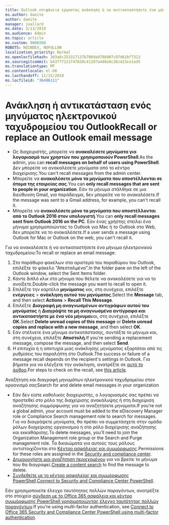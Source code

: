 ```yaml
---
title: Outlook επιφάνεια εργασίας ανάκληση ή να αντικαταστήσετε ένα μήνυμα ηλεκτρονικού ταχυδρομείου
ms.author: daeite
author: daeite
manager: joallard
ms.date: 3/13/2019
ms.audience: Admin
ms.topic: article
ms.custom: 9000260
ROBOTS: NOINDEX, NOFOLLOW
localization_priority: Normal
ms.openlocfilehash: 3d3a6c253317137b7069a978b907c97d61bf7313
ms.sourcegitcommit: b43f77221f47b50c41197a448a9c26c423ce1ad5
ms.translationtype: MT
ms.contentlocale: el-GR
ms.lasthandoff: 11/15/2019
ms.locfileid: "36496111"
---
```

# <a name="recall-or-replace-an-outlook-email-message"></a><span data-ttu-id="c6c01-102">Ανάκληση ή αντικατάσταση ενός μηνύματος ηλεκτρονικού ταχυδρομείου του Outlook</span><span class="sxs-lookup"><span data-stu-id="c6c01-102">Recall or replace an Outlook email message</span></span>

- <span data-ttu-id="c6c01-103">Ως διαχειριστής, μπορείτε να **ανακαλέσετε μηνύματα για λογαριασμό των χρηστών που χρησιμοποιούν PowerShell**.</span><span class="sxs-lookup"><span data-stu-id="c6c01-103">As the admin, you can **recall messages on behalf of users using PowerShell**.</span></span> <span data-ttu-id="c6c01-104">Δεν μπορείτε να ανακαλέσετε μηνύματα από το κέντρο διαχείρισης.</span><span class="sxs-lookup"><span data-stu-id="c6c01-104">You can't recall messages from the admin center.</span></span>
- <span data-ttu-id="c6c01-105">Μπορείτε να **ανακαλέσετε μόνο τα μηνύματα που αποστέλλονται σε άτομα της εταιρείας σας**.</span><span class="sxs-lookup"><span data-stu-id="c6c01-105">You can **only recall messages that are sent to people in your organization**.</span></span> <span data-ttu-id="c6c01-106">Εάν το μήνυμα στάλθηκε σε μια διεύθυνση Gmail, για παράδειγμα, δεν μπορείτε να το ανακαλέσετε.</span><span class="sxs-lookup"><span data-stu-id="c6c01-106">If the message was sent to a Gmail address, for example, you can't recall it.</span></span>
- <span data-ttu-id="c6c01-107">Μπορείτε να **ανακαλέσετε μόνο τα μηνύματα που αποστέλλονται από το Outlook 2016 στον υπολογιστή**.</span><span class="sxs-lookup"><span data-stu-id="c6c01-107">You can **only recall messages sent from Outlook 2016 on the PC**.</span></span> <span data-ttu-id="c6c01-108">Εάν ένας χρήστης στείλει ένα μήνυμα χρησιμοποιώντας το Outlook για Mac ή το Outlook στο Web, δεν μπορείτε να το ανακαλέσετε.</span><span class="sxs-lookup"><span data-stu-id="c6c01-108">If a user sends a message using Outlook for Mac or Outlook on the web, you can't recall it.</span></span>

<span data-ttu-id="c6c01-109">Για να ανακαλέσετε ή να αντικαταστήσετε ένα μήνυμα ηλεκτρονικού ταχυδρομείου:</span><span class="sxs-lookup"><span data-stu-id="c6c01-109">To recall or replace an email message:</span></span>

1. <span data-ttu-id="c6c01-110">Στο παράθυρο φακέλων στα αριστερά του παραθύρου του Outlook, επιλέξτε το φάκελο "Απεσταλμένα".</span><span class="sxs-lookup"><span data-stu-id="c6c01-110">In the folder pane on the left of the Outlook window, select the Sent Items folder.</span></span>
1. <span data-ttu-id="c6c01-111">Κάντε διπλό κλικ στο μήνυμα που θέλετε να ανακαλέσετε για να το ανοίξετε.</span><span class="sxs-lookup"><span data-stu-id="c6c01-111">Double-click the message you want to recall to open it.</span></span>
1. <span data-ttu-id="c6c01-112">Επιλέξτε την καρτέλα **μηνύματος** και, στη συνέχεια, επιλέξτε **ενέργειες** > **ανάκληση αυτού του μηνύματος**.</span><span class="sxs-lookup"><span data-stu-id="c6c01-112">Select the **Message** tab, and then select **Actions** > **Recall This Message**.</span></span>
1. <span data-ttu-id="c6c01-113">Επιλέξτε **Διαγραφή μη αναγνωσμένων αντιγράφων αυτού του μηνύματος** ή **Διαγράψτε τα μη αναγνωσμένα αντίγραφα και αντικαταστήστε με ένα νέο μήνυμα**και, στη συνέχεια, επιλέξτε **OK**.</span><span class="sxs-lookup"><span data-stu-id="c6c01-113">Select **Delete unread copies of this message** or **Delete unread copies and replace with a new message**, and then select **OK**.</span></span>
1. <span data-ttu-id="c6c01-114">Εάν στέλνετε ένα μήνυμα αντικατάστασης, συντάξτε το μήνυμα και, στη συνέχεια, επιλέξτε **Αποστολή**.</span><span class="sxs-lookup"><span data-stu-id="c6c01-114">If you're sending a replacement message, compose the message, and then select **Send**.</span></span>
1. <span data-ttu-id="c6c01-115">Η επιτυχία ή η αποτυχία μιας ανάκλησης μηνύματος εξαρτάται από τις ρυθμίσεις του παραλήπτη στο Outlook.</span><span class="sxs-lookup"><span data-stu-id="c6c01-115">The success or failure of a message recall depends on the recipient's settings in Outlook.</span></span> <span data-ttu-id="c6c01-116">Για βήματα για να ελέγξετε την ανάκληση, ανατρέξτε σε [αυτό το άρθρο](https://support.office.com/article/35027f88-d655-4554-b4f8-6c0729a723a0).</span><span class="sxs-lookup"><span data-stu-id="c6c01-116">For steps to check on the recall, see [this article](https://support.office.com/article/35027f88-d655-4554-b4f8-6c0729a723a0).</span></span>

<span data-ttu-id="c6c01-117">Αναζήτηση και διαγραφή μηνυμάτων ηλεκτρονικού ταχυδρομείου στον οργανισμό σας</span><span class="sxs-lookup"><span data-stu-id="c6c01-117">Search for and delete email messages in your organization</span></span>

- <span data-ttu-id="c6c01-118">Εάν δεν είστε καθολικός διαχειριστής, ο λογαριασμός σας πρέπει να προστεθεί στο ρόλο της διαχείρισης ανακάλυψης ή στη διαχείριση αναζήτησης συμμόρφωσης για να αναζητήσετε μηνύματα.</span><span class="sxs-lookup"><span data-stu-id="c6c01-118">If you're not a global admin, your account must be added to the eDiscovery Manager role or Compliance Search management role to search for messages.</span></span> <span data-ttu-id="c6c01-119">Για να διαγράψετε μηνύματα, θα πρέπει να συμμετάσχετε στην ομάδα ρόλων διαχείρισης οργανισμού ή στο ρόλο διαχείρισης αναζήτησης και εκκαθάρισης.</span><span class="sxs-lookup"><span data-stu-id="c6c01-119">To delete messages, you'll need to join the Organization Management role group or the Search and Purge management role.</span></span> <span data-ttu-id="c6c01-120">Τα δικαιώματα για αυτούς τους ρόλους αντιστοιχίζονται στο [Κέντρο ασφάλειας και συμμόρφωσης](https://go.microsoft.com/fwlink/?linkid=2083731).</span><span class="sxs-lookup"><span data-stu-id="c6c01-120">Permissions for these roles are assigned in the [Security and compliance center](https://go.microsoft.com/fwlink/?linkid=2083731).</span></span>
- <span data-ttu-id="c6c01-121">[Δημιουργήστε μια αναζήτηση περιεχομένου](https://docs.microsoft.com/office365/securitycompliance/content-search) για να βρείτε το μήνυμα που θα διαγραφεί.</span><span class="sxs-lookup"><span data-stu-id="c6c01-121">[Create a content search](https://docs.microsoft.com/office365/securitycompliance/content-search) to find the message to delete.</span></span>
- <span data-ttu-id="c6c01-122">[Συνδεθείτε με το κέντρο ασφαλείας και συμμόρφωσης PowerShell](https://docs.microsoft.com/powershell/exchange/office-365-scc/connect-to-scc-powershell/connect-to-scc-powershell?view=exchange-ps).</span><span class="sxs-lookup"><span data-stu-id="c6c01-122">[Connect to Security and Compliance Center PowerShell](https://docs.microsoft.com/powershell/exchange/office-365-scc/connect-to-scc-powershell/connect-to-scc-powershell?view=exchange-ps).</span></span>

<span data-ttu-id="c6c01-123">Εάν χρησιμοποιείτε έλεγχο ταυτότητας πολλών παραγόντων, ανατρέξτε στο στοιχείο [σύνδεση με το Office 365 ασφάλεια και κέντρο συμμόρφωσης PowerShell χρησιμοποιώντας έλεγχο ταυτότητας πολλών παραγόντων](https://docs.microsoft.com/powershell/exchange/office-365-scc/connect-to-scc-powershell/mfa-connect-to-scc-powershell?view=exchange-ps).</span><span class="sxs-lookup"><span data-stu-id="c6c01-123">If you're using multi-factor authentication, see [Connect to Office 365 Security and Compliance Center PowerShell using multi-factor authentication](https://docs.microsoft.com/powershell/exchange/office-365-scc/connect-to-scc-powershell/mfa-connect-to-scc-powershell?view=exchange-ps).</span></span>